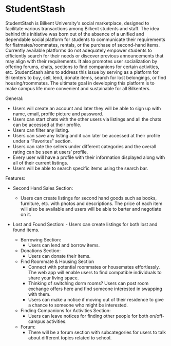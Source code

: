 # StudentStash
StudentStash is Bilkent University's social marketplace, designed to facilitate various transactions among Bilkent students and staff. The idea behind this initiative was born out of the absence of a unified and dependable social platform for students to communicate their requirements for flatmates/roommates, rentals, or the purchase of second-hand items. 
Currently available platforms do not adequately empower students to efficiently search for their needs or discover previous announcements that may align with their requirements. It also promotes user socialization by offering forums, chats, sections to find companions for certain activities, etc. StudentStash aims to address this issue by serving as a platform for Bilkenters to buy, sell, lend, donate items, search for lost belongings, or find housing/roommates.
The ultimate goal in developing this platform is to make campus life more convenient and sustainable for all Bilkenters.

General:
- Users will create an account and later they will be able to sign up with name, email, profile picture and password. 
- Users can start chats with the other users via listings and all the chats can be accessed at their profile. 
- Users can filter any listing. 
- Users can save any listing and it can later be accessed at their profile under a “Favorites” section. 
- Users can rate the sellers under different categories and the overall rating can be seen at users’ profile. 
- Every user will have a profile with their information displayed along with all of their current listings. 
- Users will be able to search specific items using the search bar.



Features: 
	 
  * Second Hand Sales Section: 
	- Users can create listings for second hand goods such as books, furniture, etc. with photos and descriptions. The price of each item will also be available and users 			will be able to barter and negotiate on it.
  
 * Lost and Found Section: 
		- Users can create listings for both lost and found items. 
	* Borrowing Section: 
		- Users can lend and borrow items.
	* Donations Section:
		- Users can donate their items. 
	 * Find Roommate & Housing Section
		- Connect with potential roommates or housemates effortlessly. The web app will enable users to find compatible individuals to share your living space.
		- Thinking of switching dorm rooms? Users can post room exchange offers here and find someone interested in swapping with them.
		- Users can make a notice if moving out of their residence to give a chance to someone who might be interested.
	* Finding Companions for Activities Section: 
		- Users can leave notices for finding other people for both on/off-campus activities.
	* Forum: 
		- There will be a forum section with subcategories for users to talk about different topics related to school.










